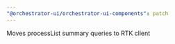 ```yaml
---
"@orchestrator-ui/orchestrator-ui-components": patch
---
```


Moves processList summary queries to RTK client
